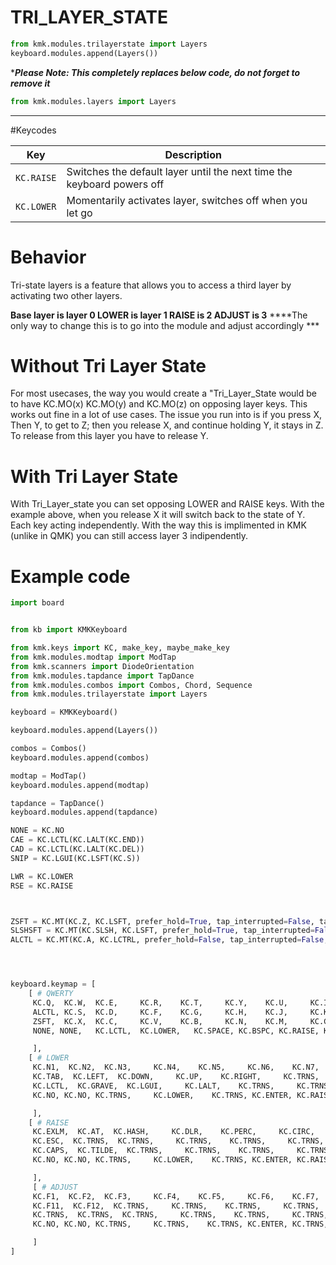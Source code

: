 

# TRI_LAYER_STATE

```python
from kmk.modules.trilayerstate import Layers
keyboard.modules.append(Layers())
```
****Please Note: This completely replaces below code, do not forget to remove it***
```python
from kmk.modules.layers import Layers
```
***
#Keycodes

|Key         |Description                                                                    |
|-----------------|--------------------------------------------------------------------------|
|`KC.RAISE`      |Switches the default layer until the next time the keyboard powers off |
|`KC.LOWER`      |Momentarily activates layer, switches off when you let go              |

# Behavior

Tri-state layers is a feature that allows you to access a third layer by activating two other layers.

**Base layer is layer 0
LOWER is layer 1 
RAISE is 2 
ADJUST is 3**
****The only way to change this is to go into the module and adjust accordingly ***

# Without Tri Layer State
For most usecases, the way you would create a "Tri_Layer_State would be to have KC.MO(x) KC.MO(y) and KC.MO(z) on opposing layer keys. This works out fine in a lot of use cases. The issue you run into is if you press X, Then Y, to get to Z; then you release X, and continue holding Y, it stays in Z. To release from this layer you have to release Y.

# With Tri Layer State
With Tri_Layer_state you can set opposing LOWER and RAISE keys. With the example above, when you release X it will switch back to the state of Y. Each key acting independently.
With the way this is implimented in KMK (unlike in QMK) you can still access layer 3 indipendently.



# Example code
```python
import board


from kb import KMKKeyboard

from kmk.keys import KC, make_key, maybe_make_key
from kmk.modules.modtap import ModTap
from kmk.scanners import DiodeOrientation
from kmk.modules.tapdance import TapDance
from kmk.modules.combos import Combos, Chord, Sequence
from kmk.modules.trilayerstate import Layers

keyboard = KMKKeyboard()

keyboard.modules.append(Layers())

combos = Combos()
keyboard.modules.append(combos)

modtap = ModTap()
keyboard.modules.append(modtap)

tapdance = TapDance()
keyboard.modules.append(tapdance)

NONE = KC.NO
CAE = KC.LCTL(KC.LALT(KC.END))
CAD = KC.LCTL(KC.LALT(KC.DEL))
SNIP = KC.LGUI(KC.LSFT(KC.S))

LWR = KC.LOWER
RSE = KC.RAISE



ZSFT = KC.MT(KC.Z, KC.LSFT, prefer_hold=True, tap_interrupted=False, tap_time=130)
SLSHSFT = KC.MT(KC.SLSH, KC.LSFT, prefer_hold=True, tap_interrupted=False, tap_time=130)
ALCTL = KC.MT(KC.A, KC.LCTRL, prefer_hold=False, tap_interrupted=False, tap_time=120)




keyboard.keymap = [
    [ # QWERTY
     KC.Q,  KC.W,  KC.E,     KC.R,    KC.T,     KC.Y,    KC.U,     KC.I,    KC.O,   KC.P,
     ALCTL, KC.S,  KC.D,     KC.F,    KC.G,     KC.H,    KC.J,     KC.K,    KC.L,   KC.QUOT,
     ZSFT,  KC.X,  KC.C,     KC.V,    KC.B,     KC.N,    KC.M,     KC.COMM, KC.DOT, SLSHSFT,
     NONE, NONE,   KC.LCTL,  KC.LOWER,   KC.SPACE, KC.BSPC, KC.RAISE, KC.RALT,    NONE,  NONE,

     ],
    [ # LOWER
     KC.N1,  KC.N2,  KC.N3,     KC.N4,    KC.N5,     KC.N6,    KC.N7,     KC.N8,    KC.N9,   KC.N0,
     KC.TAB,  KC.LEFT,  KC.DOWN,     KC.UP,    KC.RIGHT,     KC.TRNS,    KC.MINUS,     KC.EQUAL,    KC.LBRC,   KC.RBRC,
     KC.LCTL,  KC.GRAVE,  KC.LGUI,     KC.LALT,    KC.TRNS,     KC.TRNS,    KC.TRNS,     KC.TRNS, 	KC.BSLS, KC.SCLN,
     KC.NO, KC.NO, KC.TRNS,     KC.LOWER,    KC.TRNS, KC.ENTER, KC.RAISE,     KC.TRNS,    KC.NO,  KC.NO,

     ],
    [ # RAISE
     KC.EXLM,  KC.AT,  KC.HASH,     KC.DLR,    KC.PERC,     KC.CIRC,    KC.AMPR,     KC.ASTR,    KC.LPRN,   KC.RPRN,
     KC.ESC,  KC.TRNS,  KC.TRNS,     KC.TRNS,    KC.TRNS,     KC.TRNS,    KC.UNDS,     KC.PLUS,    KC.LCBR,   KC.RCBR,
     KC.CAPS,  KC.TILDE,  KC.TRNS,     KC.TRNS,    KC.TRNS,     KC.TRNS,    KC.TRNS,     KC.TRNS, KC.PIPE, KC.COLN,
     KC.NO, KC.NO, KC.TRNS,     KC.LOWER,    KC.TRNS, KC.ENTER, KC.RAISE,     KC.DEL,    KC.NO,  KC.NO,

     ],
     [ # ADJUST
     KC.F1,  KC.F2,  KC.F3,     KC.F4,    KC.F5,     KC.F6,    KC.F7,     KC.F8,    KC.F9,   KC.F10,
     KC.F11,  KC.F12,  KC.TRNS,     KC.TRNS,    KC.TRNS,     KC.TRNS,    KC.TRNS,     CAE,    CAD,   SNIP,
     KC.TRNS,  KC.TRNS,  KC.TRNS,     KC.TRNS,    KC.TRNS,     KC.TRNS,    KC.TRNS,     KC.TRNS, KC.TRNS, KC.TRNS,
     KC.NO, KC.NO, KC.TRNS,     KC.TRNS,    KC.TRNS, KC.ENTER, KC.TRNS,     KC.TRNS,    KC.NO,  KC.NO,

     ]
]
```
